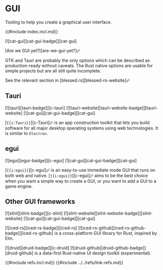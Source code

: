 # GUI

Tooling to help you create a graphical user interface.

{{#include index.incl.md}}

[![cat-gui][cat-gui-badge]][cat-gui]

[Are we GUI yet?][are-we-gui-yet?]⮳

GTK and Tauri are probably the only options which can be described as production-ready without caveats. The Rust native options are usable for simple projects but are all still quite incomplete.

See the relevant section in [blessed.rs][blessed-rs-website]⮳

## Tauri

[![tauri][tauri-badge]][c-tauri] [![tauri-website][tauri-website-badge]][tauri-website] [![cat-gui][cat-gui-badge]][cat-gui]

[`{{i:Tauri}}`][c-Tauri]⮳ is an app construction toolkit that lets you build software for all major desktop operating systems using web technologies. It is similar to `Electron`.

## egui

[![egui][egui-badge]][c-egui]  [![cat-gui][cat-gui-badge]][cat-gui]

[`{{i:egui}}`][c-egui]⮳ is an easy-to-use immediate mode GUI that runs on both web and native. [`{{i:egui}}`][c-egui]⮳ aims to be the best choice when you want a simple way to create a GUI, or you want to add a GUI to a game engine.

## Other GUI frameworks

[![slint][slint-badge]][c-slint]  [![slint-website][slint-website-badge]][slint-website]  [![cat-gui][cat-gui-badge]][cat-gui]

[![iced-rs][iced-rs-badge]][iced-rs]  [![iced-rs-github][iced-rs-github-badge]][iced-rs-github] is a cross-platform GUI library for Rust, inspired by Elm.

[![druid][druid-badge]][c-druid]  [![druid-github][druid-github-badge]][druid-github] is a data-first Rust-native UI design toolkit (experimental).

{{#include refs.incl.md}}
{{#include ../../refs/link-refs.md}}
